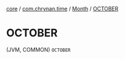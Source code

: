 [core](../../index.md) / [com.chrynan.time](../index.md) / [Month](index.md) / [OCTOBER](./-o-c-t-o-b-e-r.md)

# OCTOBER

(JVM, COMMON) `OCTOBER`